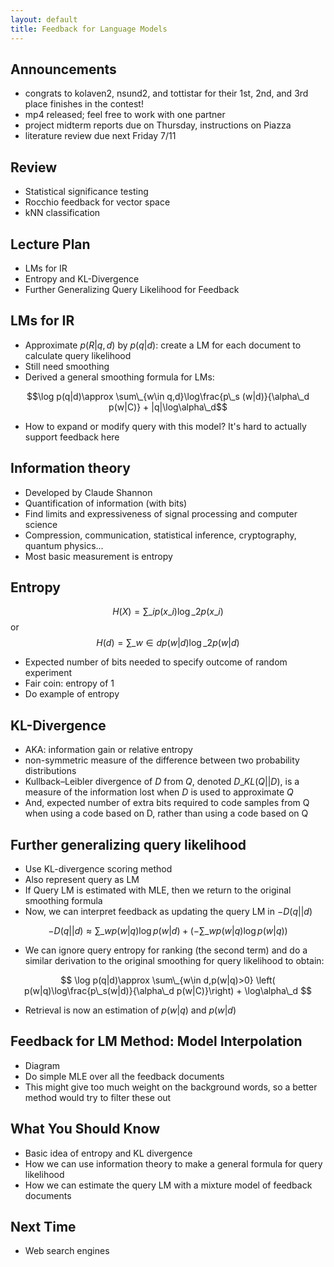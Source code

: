 ```yaml
---
layout: default
title: Feedback for Language Models
---
```


## Announcements

- congrats to kolaven2, nsund2, and tottistar for their 1st, 2nd, and 3rd place
  finishes in the contest!
- mp4 released; feel free to work with one partner
- project midterm reports due on Thursday, instructions on Piazza
- literature review due next Friday 7/11

## Review

- Statistical significance testing
- Rocchio feedback for vector space
- kNN classification

## Lecture Plan

- LMs for IR
- Entropy and KL-Divergence
- Further Generalizing Query Likelihood for Feedback

## LMs for IR

- Approximate $p(R|q,d)$ by $p(q|d)$: create a LM for each document to
  calculate query likelihood
- Still need smoothing
- Derived a general smoothing formula for LMs:

$$\log p(q|d)\approx \sum\_{w\in q,d}\log\frac{p\_s (w|d)}{\alpha\_d p(w|C)}
    + |q|\log\alpha\_d$$

- How to expand or modify query with this model? It's hard to actually support
  feedback here

## Information theory

- Developed by Claude Shannon
- Quantification of information (with bits)
- Find limits and expressiveness of signal processing and computer science
- Compression, communication, statistical inference, cryptography, quantum
  physics...
- Most basic measurement is entropy

## Entropy

$$ H(X) = \sum\_i p(x\_i)\log\_2 p(x\_i) $$
or
$$ H(d) = \sum\_{w\in d} p(w|d)\log\_2 p(w|d) $$

- Expected number of bits needed to specify outcome of random experiment
- Fair coin: entropy of 1
- Do example of entropy

## KL-Divergence

- AKA: information gain or relative entropy
- non-symmetric measure of the difference between two probability distributions
- Kullback–Leibler divergence of $D$ from $Q$, denoted $D\_{KL}(Q||D)$, is a
  measure of the information lost when $D$ is used to approximate $Q$
- And, expected number of extra bits required to code samples from Q when using
  a code based on D, rather than using a code based on Q

## Further generalizing query likelihood

- Use KL-divergence scoring method
- Also represent query as LM
- If Query LM is estimated with MLE, then we return to the original smoothing
  formula
- Now, we can interpret feedback as updating the query LM in $-D(q||d)$

$$-D(q||d) \approx \sum\_w p(w|q)\log p(w|d) + \left(-\sum\_w p(w|q)\log p(w|q) \right) $$

- We can ignore query entropy for ranking (the second term) and do a similar
  derivation to the original smoothing for query likelihood to obtain:

$$ \log p(q|d)\approx \sum\_{w\in d,p(w|q)>0} \left(
p(w|q)\log\frac{p\_s(w|d)}{\alpha\_d p(w|C)}\right) + \log\alpha\_d $$

- Retrieval is now an estimation of $p(w|q)$ and $p(w|d)$

## Feedback for LM Method: Model Interpolation

- Diagram
- Do simple MLE over all the feedback documents
- This might give too much weight on the background words, so a better method
  would try to filter these out

## What You Should Know

- Basic idea of entropy and KL divergence
- How we can use information theory to make a general formula for query
  likelihood
- How we can estimate the query LM with a mixture model of feedback documents

## Next Time

- Web search engines
